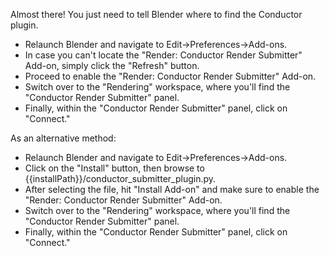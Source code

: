 Almost there! You just need to tell Blender where to find the Conductor plugin.

* Relaunch Blender and navigate to Edit->Preferences->Add-ons.
* In case you can't locate the "Render: Conductor Render Submitter" Add-on, simply click the "Refresh" button.
* Proceed to enable the "Render: Conductor Render Submitter" Add-on.
* Switch over to the "Rendering" workspace, where you'll find the "Conductor Render Submitter" panel.
* Finally, within the "Conductor Render Submitter" panel, click on "Connect."

As an alternative method:

* Relaunch Blender and navigate to Edit->Preferences->Add-ons.
* Click on the "Install" button, then browse to {{installPath}}/conductor_submitter_plugin.py.
* After selecting the file, hit "Install Add-on" and make sure to enable the "Render: Conductor Render Submitter" Add-on.
* Switch over to the "Rendering" workspace, where you'll find the "Conductor Render Submitter" panel.
* Finally, within the "Conductor Render Submitter" panel, click on "Connect."